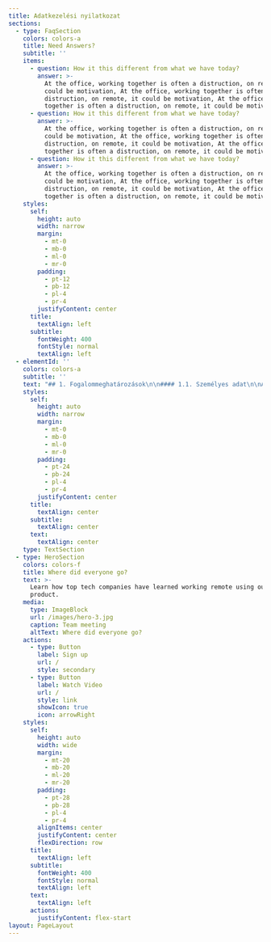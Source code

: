 ```yaml
---
title: Adatkezelési nyilatkozat
sections:
  - type: FaqSection
    colors: colors-a
    title: Need Answers?
    subtitle: ''
    items:
      - question: How it this different from what we have today?
        answer: >-
          At the office, working together is often a distruction, on remote, it
          could be motivation, At the office, working together is often a
          distruction, on remote, it could be motivation, At the office, working
          together is often a distruction, on remote, it could be motivation
      - question: How it this different from what we have today?
        answer: >-
          At the office, working together is often a distruction, on remote, it
          could be motivation, At the office, working together is often a
          distruction, on remote, it could be motivation, At the office, working
          together is often a distruction, on remote, it could be motivation
      - question: How it this different from what we have today?
        answer: >-
          At the office, working together is often a distruction, on remote, it
          could be motivation, At the office, working together is often a
          distruction, on remote, it could be motivation, At the office, working
          together is often a distruction, on remote, it could be motivation
    styles:
      self:
        height: auto
        width: narrow
        margin:
          - mt-0
          - mb-0
          - ml-0
          - mr-0
        padding:
          - pt-12
          - pb-12
          - pl-4
          - pr-4
        justifyContent: center
      title:
        textAlign: left
      subtitle:
        fontWeight: 400
        fontStyle: normal
        textAlign: left
  - elementId: ''
    colors: colors-a
    subtitle: ''
    text: "## 1. Fogalommeghatározások\n\n#### 1.1. Személyes adat\n\nAzonosított vagy azonosítható természetes személyre („érintett”) vonatkozó bármely információ; azonosítható az a természetes személy, aki közvetlen vagy közvetett módon, különösen valamely azonosító, például név, szám, helymeghatározó adat, online azonosító vagy a természetes személy testi, fiziológiai, genetikai, szellemi, gazdasági, kulturális vagy szociális azonosságára vonatkozó egy vagy több tényező alapján azonosítható.\n\n#### 1.2. Adatkezelés\n\nA személyes adatokon vagy adatállományokon automatizált vagy nem automatizált módon végzett bármely művelet vagy műveletek összessége, így a gyűjtés, rögzítés, rendszerezés, tagolás, tárolás, átalakítás vagy megváltoztatás, lekérdezés, betekintés, felhasználás, közlés továbbítás, terjesztés vagy egyéb módon történő hozzáférhetővé tétel útján, összehangolás vagy összekapcsolás, korlátozás, törlés, illetve megsemmisítés.\n\n#### 1.3. Az adatkezelés korlátozása\n\nA tárolt személyes adatok megjelölése jövőbeli kezelésük korlátozása céljából.\n\n#### 1.4. Adatkezelő\n\nAz a természetes vagy jogi személy, közhatalmi szerv, ügynökség vagy bármely egyéb szerv, amely a személyes adatok kezelésének céljait és eszközeit önállóan vagy másokkal együtt meghatározza; ha az adatkezelés céljait és eszközeit az uniós vagy a tagállami jog határozza meg, az adatkezelőt vagy az adatkezelő kijelölésére vonatkozó különös szempontokat az uniós vagy a tagállami jog is meghatározhatja.\n\n#### 1.5. Címzett\n\nAz a természetes vagy jogi személy, közhatalmi szerv, ügynökség vagy bármely egyéb szerv, akivel vagy amellyel a személyes adatot közlik, függetlenül attól, hogy harmadik fél-e. Azon közhatalmi szervek, amelyek egy 2016.5.4. HU Az Európai Unió Hivatalos Lapja L 119/33 egyedi vizsgálat keretében az uniós vagy a tagállami joggal összhangban férhetnek hozzá személyes adatokhoz, nem minősülnek címzettnek; az említett adatok e közhatalmi szervek általi kezelése meg kell, hogy feleljen az adatkezelés céljainak megfelelően az alkalmazandó adatvédelmi szabályoknak.\n\n#### 1.6. Harmadik fél\n\nAz a természetes vagy jogi személy, közhatalmi szerv, ügynökség vagy bármely egyéb szerv, amely nem azonos az érintettel, az adatkezelővel, az adatfeldolgozóval vagy azokkal a személyekkel, akik az adatkezelő vagy adatfeldolgozó közvetlen irányítása alatt a személyes adatok kezelésére felhatalmazást kaptak.\n\n#### 1.7. Az érintett hozzájárulása\n\nAz érintett akaratának önkéntes, konkrét és megfelelő tájékoztatáson alapuló és egyértelmű kinyilvánítása, amellyel az érintett nyilatkozat vagy a megerősítést félreérthetetlenül kifejező cselekedet útján jelzi, hogy beleegyezését adja az őt érintő személyes adatok kezeléséhez.\n\n## 2. Adatkezelő\n\nAz adatkezelő: Appartman Kft.\n\nE-mail cím: hello(kukac)appartman.hu\n\nCím: 3557 Bükkszentkereszt, Dózsa utca 2.\n\n## 3. A kezelt személyes adatok köre, és az adatkezelés jogalapjai\n\n#### 3.1. Foglalómotor várólista űrlapon megadott személyes adatok\n\n###### 3.1.1. Adatkezelés célja és jogalapja\n\nAz adatkezelés célja a Felhasználóval való kapcsolattartás e-mail üzeneteken keresztül. Az adatkezelés jogalapja a Felhasználó önkéntes, hozzájáruláson alapuló nyilatkozata, ami a Szoftver várólista űrlap kitöltésében nyilvánul meg. A Szoftver várólista űrlapon megadott adatokat kizárólag a Felhasználóval való kapcsolattartásra használjuk. A Felhasználó bármikor jogosult a hozzájáruláson alapuló adatkezelés esetén a hozzájárulást visszavonni az hello(kukac)appartman.hu e-mail címen. Ez nem érinti a visszavonás előtti adatkezelés jogszerűségét.\n\n###### 3.1.2. E-mail cím\n\nA Felhasználó által a Szoftver várólista űrlapon megadott e-mail cím.\n\n###### 3.1.3. Név\n\nA Felhasználó által a Szoftver várólista űrlapon megadott név.\n\n###### 3.1.4. Személyes adatok tárolásának időtartama\n\nA személyes adatok tárolásának időtartama a Felhasználóval való kapcsolattartás időtartama. A Felhasználó bármikor kérelmezheti a tárolt személyes adatainak törlését az privacy(kuakc)mokapot.hu e-mail címen.\n\n###### 3.1.5. Személyes adatok címzettje\n\nAppartman Kft.\n\nE-mail cím: hello(kuakc)appartman.hu\n\nCím: 3557 Bükkszentkereszt, Dózsa utca 2.\n\n###### 3.1.6. Az adatszolgáltatás elmaradásának következménye\n\nAmennyiben a Felhasználó úgy dönt, hogy nem adja meg személyes adatait a Szoftver várólista űrlapon, úgy nem áll módunkban értesíteni a Foglalómotor termékünk elérhetőségéről.\n\n###### 3.1.8. Automatizált döntéshozatal ténye\n\nA Szoftver várólista űrlapon megadott személyes adatokkal kapcsolatban automatizált döntéshozatalt, nem végzünk, azokat kizárólag a Felhaszálóval való kapcsolattartásra használjuk.\n\n###### 3.1.9. Harmadik országba történő adattovábbítás ténye\n\nA Szoftver várólista űrlapon megadott személyes adatokat harmadik országba nem továbbítjuk.\n\n#### 4.1. Interjú jelentkezés űrlapon megadott személyes adatok\n\n###### 4.1.1. Adatkezelés célja és jogalapja\n\nAz adatkezelés célja egy a Felhasználóval való interjú szervezése e-mail üzeneteken keresztül. Az adatkezelés jogalapja a Felhasználó önkéntes, hozzájáruláson alapuló nyilatkozata, ami az Interjú jelentkezés űrlap kitöltésében nyilvánul meg. Az Interjú jelentkezés űrlapon megadott adatokat kizárólag a Felhasználóval való kapcsolattartásra, és az interjú lebonyolítására használjuk. A Felhasználó bármikor jogosult a hozzájáruláson alapuló adatkezelés esetén a hozzájárulást visszavonni az hello(kukac)appartman.hu e-mail címen. Ez nem érinti a visszavonás előtti adatkezelés jogszerűségét.\n\n###### 4.1.2. E-mail cím\n\nA Felhasználó által az Interjú jelentkezés űrlapon megadott e-mail cím.\n\n###### 4.1.3. Név\n\nA Felhasználó által az Interjú jelentkezés űrlapon megadott név.\n\n###### 4.1.4. Szálláshely mérete\n\nA Felhasználó által az Interjú jelentkezés űrlapon megadott férőhely intervallum, ami a Felhasználó által üzemeltetett szálláshely(ek)re vonatkozik.\n\n###### 4.1.5. Személyes adatok tárolásának időtartama\n\nA személyes adatok tárolásának időtartama a Felhasználóval való kapcsolattartás időtartama. A Felhasználó bármikor kérelmezheti a tárolt személyes adatainak törlését az privacy(kuakc)mokapot.hu e-mail címen.\n\n###### 4.1.6. Személyes adatok címzettje\n\nAppartman Kft.\n\nE-mail cím: hello(kuakc)appartman.hu\n\nCím: 3557 Bükkszentkereszt, Dózsa utca 2.\n\n###### 4.1.7. Az adatszolgáltatás elmaradásának következménye\n\nAmennyiben a Felhasználó úgy dönt, hogy nem adja meg személyes adatait az Interjú jelentkezés űrlapon, úgy nem áll módunkban felhasználói interjút készíteni vele.\n\n###### 4.1.8. Automatizált döntéshozatal ténye\n\nAz Interjú jelentkezés űrlapon megadott személyes adatokkal kapcsolatban automatizált döntéshozatalt, nem végzünk, azokat kizárólag a Felhaszálóval való kapcsolattartásra használjuk.\n\n###### 4.1.9. Harmadik országba történő adattovábbítás ténye\n\nAz Interjú jelentkezés űrlapon megadott személyes adatokat harmadik országba nem továbbítjuk.\n\n## 5. Sütik (cookie-k) használata\n\nAz Adatkezelő az általa üzemeltetett appartman.hu domainen és aldomainjein keresztül elérhető honlapokon (a továbbiakban: „Honlapok”) harmadik féltől származó sütiket (angolul: „cookie”) használ a honlapok működtetése, biztonsága, a Honlapokon végzett tevékenység nyomon követése érdekében.\n\n###### 5.1. Adatkezelés jogalapja, céljai\n\nAz adatkezelés jogalapja a Felhasználó hozzájáruláson alapuló nyilatkozata, ami a Honlapokon található süti információ felugró ablakban foglaltak elfogadásában nyilvánul meg. Az adatkezelés célja a felhasználói élmény javítása.\n\n###### 5.2. A hozzájárulás tárolása\n\nA Felhasználó hozzájárulását a HTML5 web storage “consented” változójában tároljuk.\n\n###### 5.3. A kezelt adatok köre, tárolási ideje\n\n###### 5.4. A harmadik felek által elhelyezett sütikkel kapcsolatos további információ\n\nGoogle Analytics:\_[további információ](https://developers.google.com/analytics/devguides/collection/analyticsjs/cookie-usage)\n\nHotjar:\_[további információ](https://help.hotjar.com/hc/en-us/articles/115011789248-Hotjar-Cookies)\n\nFacebook:\_[további információ](https://www.facebook.com/policy/cookies/)\n\n## 6. A felhasználó jogai\n\n#### 6.1. Hozzáférés\n\nA Felhasználó bármikor kérhet tájékoztatást az Adatkezelő által kezelt személyes adatainak köréről, a személyes adatok kezelésének jogalapjáról, céljairól, az adattárolás időtartamáról és a személyes adatok címzettjéről.\n\n#### 6.2. Helyesbítés\n\nA Felhasználó bármikor kérheti az Adatkezelőtől a pontatlanul tárolt személyes adatainak helyesbítését vagy módosítását.\n\n#### 6.3. Törlés\n\nA Felhasználó bármikor kérheti az Adatkezelőtől a tárolt személyes adatainak törlését.\n\n#### 6.4. Adatkezelés korlátozása\n\nA Felhasználó bármikor jogosult az adatkezelés korlátozását kérni az Adatkezelőtől.\n\n#### 6.5. Adatkezelés elleni tiltakozás\n\nA Felhasználó bármikor jogosult az adatkezelés elleni tiltakozásra.\n\n#### 6.6. Adathordozhatóság\n\nA Felhasználó bármikor kérheti, hogy az Adatkezelő által tárolt személyes adatait átlátható, széles körben használt és géppel olvasható formátumban részére átadja, vagy ezen adatokat egy másik adatkezelőnek továbbítsa.\n\n#### 6.7. Hozzájárulás visszavonásához való jog\n\nA Felhasználó bármikor visszavonhatja az adatkezeléshez való hozzájárulását a jövőre tekintettel. Ez nem érinti a visszavonást megelőző adatkezelés jogszerűségét.\n\n## 7.  Jogorvoslati lehetőségek\n\nA Felhasználó adatkezeléssel kapcsolatos kérdéseivel az Adatkezelő 2. pontban sorolt értesítési címein tájékozódhat.\n\nA Felhasználó jogosult a Nemzeti Adatvédelmi és Információszabadság Hatósághoz fordulni, amennyiben az Adatkezelő nem a jelen dokumentumban leírtaknak megfelelően kezelte személyes adatait, illetve ha nem sikerül fentebb sorolt jogait érvényesíteni az Adatkezelővel szemben.\n\nA hatóság elérhetőségei:\n\nNév: Nemzeti Adatvédelmi és Információszabadság Hatóság\n\nTelefonszám: +36 1 391-1400\n\nE-mail cím: ugyfelszolgalat@naih.hu\n\nWeboldal: www.naih.hu\n\nCím: H-1125 Budapest, Szilágyi Erzsébet fasor 22/c\n\n#### 7.1. A Felhasználó jogainak megsértése esetén jogosult a lakóhelye szerinti, vagy az Adatkezelő székhelye szerinti bírósághoz fordulni.\n\n"
    styles:
      self:
        height: auto
        width: narrow
        margin:
          - mt-0
          - mb-0
          - ml-0
          - mr-0
        padding:
          - pt-24
          - pb-24
          - pl-4
          - pr-4
        justifyContent: center
      title:
        textAlign: center
      subtitle:
        textAlign: center
      text:
        textAlign: center
    type: TextSection
  - type: HeroSection
    colors: colors-f
    title: Where did everyone go?
    text: >-
      Learn how top tech companies have learned working remote using our
      product.
    media:
      type: ImageBlock
      url: /images/hero-3.jpg
      caption: Team meeting
      altText: Where did everyone go?
    actions:
      - type: Button
        label: Sign up
        url: /
        style: secondary
      - type: Button
        label: Watch Video
        url: /
        style: link
        showIcon: true
        icon: arrowRight
    styles:
      self:
        height: auto
        width: wide
        margin:
          - mt-20
          - mb-20
          - ml-20
          - mr-20
        padding:
          - pt-28
          - pb-28
          - pl-4
          - pr-4
        alignItems: center
        justifyContent: center
        flexDirection: row
      title:
        textAlign: left
      subtitle:
        fontWeight: 400
        fontStyle: normal
        textAlign: left
      text:
        textAlign: left
      actions:
        justifyContent: flex-start
layout: PageLayout
---
```

